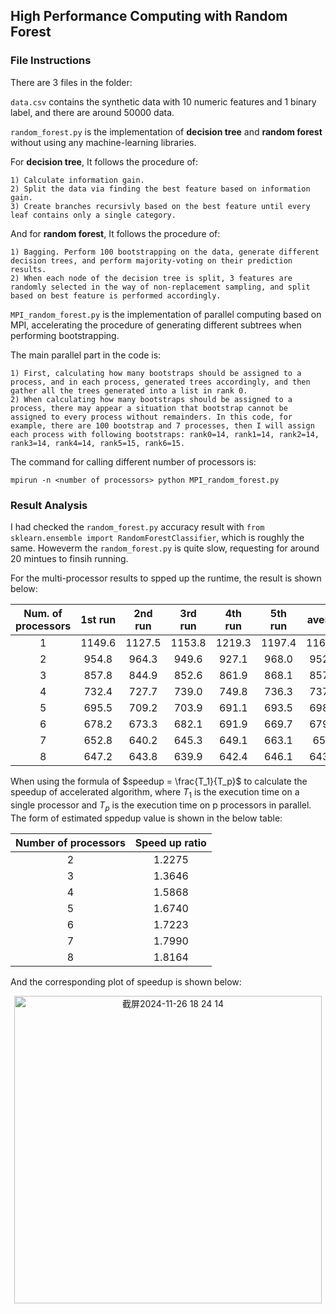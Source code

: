 ## High Performance Computing with Random Forest

### File Instructions

There are 3 files in the folder:

`data.csv` contains the synthetic data with 10 numeric features and 1 binary label, and there are around 50000 data.

`random_forest.py` is the implementation of **decision tree** and **random forest** without using any machine-learning libraries. 
  
  For **decision tree**, It follows the procedure of: 
    
    1) Calculate information gain. 
    2) Split the data via finding the best feature based on information gain. 
    3) Create branches recursivly based on the best feature until every leaf contains only a single category. 
    
  And for **random forest**, It follows the procedure of: 
  
    1) Bagging. Perform 100 bootstrapping on the data, generate different decision trees, and perform majority-voting on their prediction results. 
    2) When each node of the decision tree is split, 3 features are randomly selected in the way of non-replacement sampling, and split based on best feature is performed accordingly.

`MPI_random_forest.py` is the implementation of parallel computing based on MPI, accelerating the procedure of generating different subtrees when performing bootstrapping.

  The main parallel part in the code is:

    1) First, calculating how many bootstraps should be assigned to a process, and in each process, generated trees accordingly, and then gather all the trees generated into a list in rank 0.
    2) When calculating how many bootstraps should be assigned to a process, there may appear a situation that bootstrap cannot be assigned to every process without remainders. In this code, for example, there are 100 bootstrap and 7 processes, then I will assign each process with following bootstraps: rank0=14, rank1=14, rank2=14, rank3=14, rank4=14, rank5=15, rank6=15.

  The command for calling different number of processors is:

    mpirun -n <number of processors> python MPI_random_forest.py

### Result Analysis

I had checked the `random_forest.py` accuracy result with `from sklearn.ensemble import RandomForestClassifier`, which is roughly the same. Howeverm the `random_forest.py` is quite slow, requesting for around 20 mintues to finsih running.

For the multi-processor results to spped up the runtime, the result is shown below:

| Num. of processors | 1st run | 2nd run | 3rd run | 4th run | 5th run | average |
|:-------------------:|:---------:|:---------:|:---------:|:---------:|:---------:|:---------:|
| 1 | 1149.6 | 1127.5 | 1153.8 | 1219.3 | 1197.4 | 1169.52 |
| 2 | 954.8 | 964.3 | 949.6 | 927.1 | 968.0 | 952.76 |
| 3 | 857.8 | 844.9 | 852.6 | 861.9 | 868.1 | 857.06 |
| 4 | 732.4 | 727.7 | 739.0 | 749.8 | 736.3 | 737.04 |
| 5 | 695.5 | 709.2 | 703.9 | 691.1 | 693.5 | 698.64 |
| 6 | 678.2 | 673.3 | 682.1 | 691.9 | 669.7 | 679.04 |
| 7 | 652.8 | 640.2 | 645.3 | 649.1 | 663.1 | 650.1 |
| 8 | 647.2 | 643.8 | 639.9 | 642.4 | 646.1 | 643.88 |

When using the formula of $speedup = \frac{T_1}{T_p}$ to calculate the speedup of accelerated algorithm, where $T_1$ is the execution time on a single processor and $T_p$ is the execution time on p processors in parallel. The form of estimated sppedup value is shown in the below table:

| Number of processors | Speed up ratio |
|:---------------------:|:----------------:|
| 2 | 1.2275 |
| 3 | 1.3646 |
| 4 | 1.5868 |
| 5 | 1.6740 |
| 6 | 1.7223 |
| 7 | 1.7990 |
| 8 | 1.8164 |

And the corresponding plot of speedup is shown below:

<div align='center'>
  <img width="492" alt="截屏2024-11-26 18 24 14" src="https://github.com/user-attachments/assets/d5fe0028-7071-4158-a9da-1dbde3892122">
</div>
